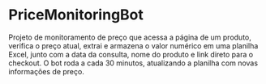 # PriceMonitoringBot
Projeto de monitoramento de preço que acessa a página de um produto, verifica o preço atual, extrai e armazena o valor numérico em uma planilha Excel, junto com a data da consulta, nome do produto e link direto para o checkout. O bot roda a cada 30 minutos, atualizando a planilha com novas informações de preço.
